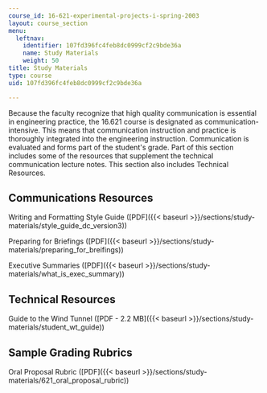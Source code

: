 ```yaml
---
course_id: 16-621-experimental-projects-i-spring-2003
layout: course_section
menu:
  leftnav:
    identifier: 107fd396fc4feb8dc0999cf2c9bde36a
    name: Study Materials
    weight: 50
title: Study Materials
type: course
uid: 107fd396fc4feb8dc0999cf2c9bde36a

---
```


Because the faculty recognize that high quality communication is essential in engineering practice, the 16.621 course is designated as communication-intensive. This means that communication instruction and practice is thoroughly integrated into the engineering instruction. Communication is evaluated and forms part of the student's grade. Part of this section includes some of the resources that supplement the technical communication lecture notes. This section also includes Technical Resources.

Communications Resources
------------------------

Writing and Formatting Style Guide ([PDF]({{< baseurl >}}/sections/study-materials/style_guide_dc_version3))

Preparing for Briefings ([PDF]({{< baseurl >}}/sections/study-materials/preparing_for_breifings))

Executive Summaries ([PDF]({{< baseurl >}}/sections/study-materials/what_is_exec_summary))

Technical Resources
-------------------

Guide to the Wind Tunnel ([PDF - 2.2 MB]({{< baseurl >}}/sections/study-materials/student_wt_guide))

Sample Grading Rubrics
----------------------

Oral Proposal Rubric ([PDF]({{< baseurl >}}/sections/study-materials/621_oral_proposal_rubric))